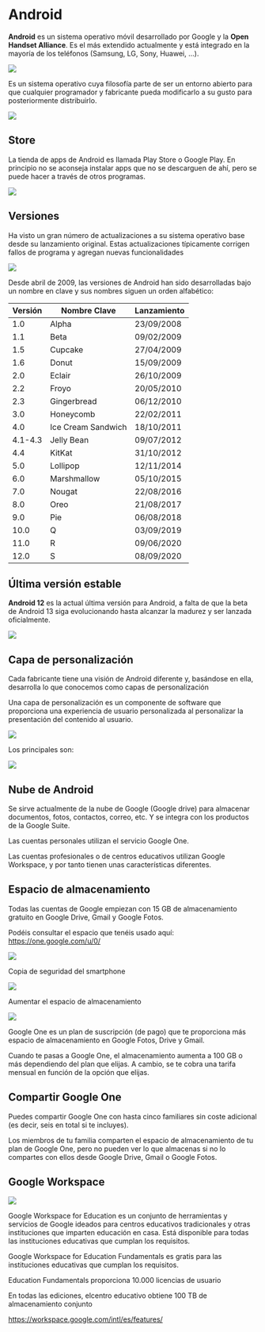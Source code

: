 # Android

**Android** es un sistema operativo móvil desarrollado por Google y la **Open Handset Alliance**. Es el más extendido actualmente y está integrado en la mayoría de los teléfonos (Samsung, LG, Sony, Huawei, ...).

<img src="media/image2.png" id="image2">

Es un sistema operativo cuya filosofía parte de ser un entorno abierto para que cualquier programador y fabricante pueda modificarlo a su gusto para posteriormente distribuirlo.

<img src="media/image3.png" id="image3">

## Store

La tienda de apps de Android es llamada Play Store o Google Play. En principio no se aconseja instalar apps que no se descarguen de ahí, pero se puede hacer a través de otros programas.

<img src="media/image4.png" id="image4">

## Versiones

Ha visto un gran número de actualizaciones a su sistema operativo base desde su lanzamiento original. Estas actualizaciones típicamente corrigen fallos de programa y agregan nuevas funcionalidades

<img src="media/image5.png" id="image5">

Desde abril de 2009, las versiones de Android han sido desarrolladas bajo un nombre en clave y sus nombres siguen un orden alfabético:

| Versión | Nombre Clave       | Lanzamiento |
| ------- | ------------------ | ----------- |
| 1.0     | Alpha              | 23/09/2008  |
| 1.1     | Beta               | 09/02/2009  |
| 1.5     | Cupcake            | 27/04/2009  |
| 1.6     | Donut              | 15/09/2009  |
| 2.0     | Eclair             | 26/10/2009  |
| 2.2     | Froyo              | 20/05/2010  |
| 2.3     | Gingerbread        | 06/12/2010  |
| 3.0     | Honeycomb          | 22/02/2011  |
| 4.0     | Ice Cream Sandwich | 18/10/2011  |
| 4.1-4.3 | Jelly Bean         | 09/07/2012  |
| 4.4     | KitKat             | 31/10/2012  |
| 5.0     | Lollipop           | 12/11/2014  |
| 6.0     | Marshmallow        | 05/10/2015  |
| 7.0     | Nougat             | 22/08/2016  |
| 8.0     | Oreo               | 21/08/2017  |
| 9.0     | Pie                | 06/08/2018  |
| 10.0    | Q                  | 03/09/2019  |
| 11.0    | R                  | 09/06/2020  |
| 12.0    | S                  | 08/09/2020  |

## Última versión estable

**Android 12** es la actual última versión para Android, a falta de que la beta de Android 13 siga evolucionando hasta alcanzar la madurez y ser lanzada oficialmente.

<img src="media/image6.gif" id="image6">
<div class="break"></div>

## Capa de personalización

Cada fabricante tiene una visión de Android diferente y, basándose en ella, desarrolla lo que conocemos como capas de personalización

Una capa de personalización es un componente de software que proporciona una experiencia de usuario personalizada al personalizar la presentación del contenido al usuario.

<img src="media/image7.png" id="image7">

Los principales son:

<img src="media/image8.png" id="image8">

## Nube de Android

Se sirve actualmente de la nube de Google (Google drive) para almacenar documentos, fotos, contactos, correo, etc. Y se integra con los productos de la Google Suite.

Las cuentas personales utilizan el servicio Google One.

Las cuentas profesionales o de centros educativos utilizan Google Workspace, y por tanto tienen unas características diferentes.

## Espacio de almacenamiento

Todas las cuentas de Google empiezan con 15 GB de almacenamiento gratuito en Google Drive, Gmail y Google Fotos.

Podéis consultar el espacio que tenéis usado aquí: https://one.google.com/u/0/

<img src="media/image9.png" id="image9">

Copia de seguridad del smartphone

<img src="media/image10.png" id="image10">

Aumentar el espacio de almacenamiento

<img src="media/image11.png" id="image11">

Google One es un plan de suscripción (de pago)  que te proporciona más espacio de almacenamiento en Google Fotos, Drive y Gmail.

Cuando te pasas a Google One, el almacenamiento aumenta a 100 GB o más dependiendo del plan que elijas. A cambio, se te cobra una tarifa mensual en función de la opción que elijas.

## Compartir Google One

Puedes compartir Google One con hasta cinco familiares sin coste adicional (es decir, seis en total si te incluyes).

Los miembros de tu familia comparten el espacio de almacenamiento de tu plan de Google One, pero no pueden ver lo que almacenas si no lo compartes con ellos desde Google Drive, Gmail o Google Fotos.

## Google Workspace

<img src="media/image12.png" id="image12">

Google Workspace for Education es un conjunto de herramientas y servicios de Google ideados para centros educativos tradicionales y otras instituciones que imparten educación en casa. Está disponible para todas las instituciones educativas que cumplan los requisitos.

Google Workspace for Education Fundamentals es gratis para las instituciones educativas que cumplan los requisitos.

Education Fundamentals proporciona 10.000 licencias de usuario

En todas las ediciones, elcentro educativo obtiene 100 TB de almacenamiento conjunto

https://workspace.google.com/intl/es/features/

<div class="break"></div>